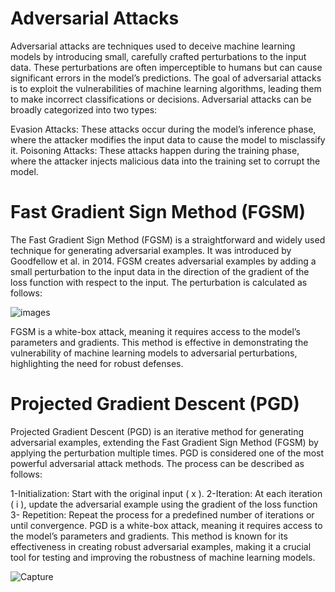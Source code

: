 # Adversarial Attacks
Adversarial attacks are techniques used to deceive machine learning models by introducing small, carefully crafted perturbations to the input data. These perturbations are often imperceptible to humans but can cause significant errors in the model’s predictions. The goal of adversarial attacks is to exploit the vulnerabilities of machine learning algorithms, leading them to make incorrect classifications or decisions.
Adversarial attacks can be broadly categorized into two types:

Evasion Attacks: These attacks occur during the model’s inference phase, where the attacker modifies the input data to cause the model to misclassify it.
Poisoning Attacks: These attacks happen during the training phase, where the attacker injects malicious data into the training set to corrupt the model.

# Fast Gradient Sign Method (FGSM)
The Fast Gradient Sign Method (FGSM) is a straightforward and widely used technique for generating adversarial examples. It was introduced by Goodfellow et al. in 2014. FGSM creates adversarial examples by adding a small perturbation to the input data in the direction of the gradient of the loss function with respect to the input. The perturbation is calculated as follows:

![images](https://github.com/user-attachments/assets/8e2d4368-eedd-40bb-9263-7da31af86d66)

FGSM is a white-box attack, meaning it requires access to the model’s parameters and gradients. This method is effective in demonstrating the vulnerability of machine learning models to adversarial perturbations, highlighting the need for robust defenses.

# Projected Gradient Descent (PGD)
Projected Gradient Descent (PGD) is an iterative method for generating adversarial examples, extending the Fast Gradient Sign Method (FGSM) by applying the perturbation multiple times. PGD is considered one of the most powerful adversarial attack methods. The process can be described as follows:

1-Initialization: Start with the original input ( x ).
2-Iteration: At each iteration ( i ), update the adversarial example using the gradient of the loss function
3- Repetition: Repeat the process for a predefined number of iterations or until convergence.
PGD is a white-box attack, meaning it requires access to the model’s parameters and gradients. This method is known for its effectiveness in creating robust adversarial examples, making it a crucial tool for testing and improving the robustness of machine learning models.


![Capture](https://github.com/user-attachments/assets/9ccad6e1-0e50-4b59-9cc5-126318a42a5c)
